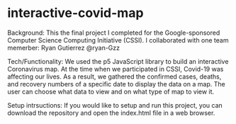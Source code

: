 # interactive-covid-map
Background: 
This the final project I completed for the Google-sponsored Computer Science Computing Initiative (CSSI). I collaborated with one team memerber: Ryan Gutierrez @ryan-Gzz

Tech/Functionality:
We used the p5 JavaScript library to build an interactive Coronavirus map. At the time when we participated in CSSI, Covid-19 was affecting our lives. As a result, we gathered the confirmed cases, deaths, and recovery numbers of a specific date to display the data on a map. The user can choose what data to view and on what type of map to view it. 

Setup intrsuctions:
If you would like to setup and run this project, you can download the repository and open the index.html file in a web browser.
